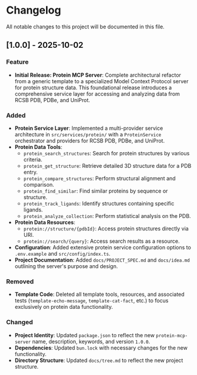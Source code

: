 # Changelog

All notable changes to this project will be documented in this file.

## [1.0.0] - 2025-10-02

### Feature

- **Initial Release: Protein MCP Server**: Complete architectural refactor from a generic template to a specialized Model Context Protocol server for protein structure data. This foundational release introduces a comprehensive service layer for accessing and analyzing data from RCSB PDB, PDBe, and UniProt.

### Added

- **Protein Service Layer**: Implemented a multi-provider service architecture in `src/services/protein/` with a `ProteinService` orchestrator and providers for RCSB PDB, PDBe, and UniProt.
- **Protein Data Tools**:
  - `protein_search_structures`: Search for protein structures by various criteria.
  - `protein_get_structure`: Retrieve detailed 3D structure data for a PDB entry.
  - `protein_compare_structures`: Perform structural alignment and comparison.
  - `protein_find_similar`: Find similar proteins by sequence or structure.
  - `protein_track_ligands`: Identify structures containing specific ligands.
  - `protein_analyze_collection`: Perform statistical analysis on the PDB.
- **Protein Data Resources**:
  - `protein://structure/{pdbId}`: Access protein structures directly via URI.
  - `protein://search/{query}`: Access search results as a resource.
- **Configuration**: Added extensive protein service configuration options to `.env.example` and `src/config/index.ts`.
- **Project Documentation**: Added `docs/PROJECT_SPEC.md` and `docs/idea.md` outlining the server's purpose and design.

### Removed

- **Template Code**: Deleted all template tools, resources, and associated tests (`template-echo-message`, `template-cat-fact`, etc.) to focus exclusively on protein data functionality.

### Changed

- **Project Identity**: Updated `package.json` to reflect the new `protein-mcp-server` name, description, keywords, and version `1.0.0`.
- **Dependencies**: Updated `bun.lock` with necessary changes for the new functionality.
- **Directory Structure**: Updated `docs/tree.md` to reflect the new project structure.
